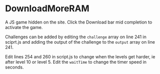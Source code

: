 DownloadMoreRAM
===============

A JS game hidden on the site.
Click the Download bar mid completion to activate the game.

Challenges can be added by editing the `challenge` array on line 241 in sciprt.js and adding the output of the challenge to the `output` array on line 241.

Edit lines 254 and 260 in script.js  to change when the levels get harder, ie after level 10 or level 5. Edit the `waitTime` to change the timer speed in seconds. 
